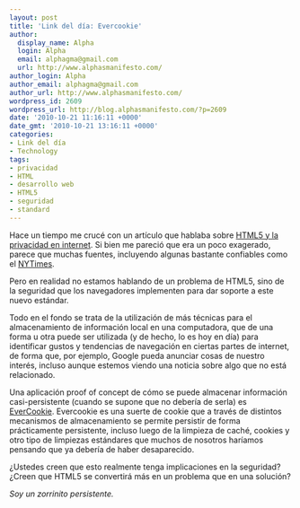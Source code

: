 ```yaml
---
layout: post
title: 'Link del día: Evercookie'
author:
  display_name: Alpha
  login: Alpha
  email: alphagma@gmail.com
  url: http://www.alphasmanifesto.com/
author_login: Alpha
author_email: alphagma@gmail.com
author_url: http://www.alphasmanifesto.com/
wordpress_id: 2609
wordpress_url: http://blog.alphasmanifesto.com/?p=2609
date: '2010-10-21 11:16:11 +0000'
date_gmt: '2010-10-21 13:16:11 +0000'
categories:
- Link del día
- Technology
tags:
- privacidad
- HTML
- desarrollo web
- HTML5
- seguridad
- standard
---
```


Hace un tiempo me crucé con un artículo que hablaba sobre [HTML5 y la privacidad en internet](http://www.fayerwayer.com/2010/10/la-llegada-del-html5-%C2%BFel-fin-de-la-privacidad-en-internet/). Si bien me pareció que era un poco exagerado, parece que muchas fuentes, incluyendo algunas bastante confiables como el [NYTimes](http://www.nytimes.com/2010/10/11/business/media/11privacy.html?_r=1&amp;hp).

Pero en realidad no estamos hablando de un problema de HTML5, sino de la seguridad que los navegadores implementen para dar soporte a este nuevo estándar.

Todo en el fondo se trata de la utilización de más técnicas para el almacenamiento de información local en una computadora, que de una forma u otra puede ser utilizada (y de hecho, lo es hoy en día) para identificar gustos y tendencias de navegación en ciertas partes de internet, de forma que, por ejemplo, Google pueda anunciar cosas de nuestro interés, incluso aunque estemos viendo una noticia sobre algo que no está relacionado.

Una aplicación proof of concept de cómo se puede almacenar información casi-persistente (cuando se supone que no debería de serla) es [EverCookie](http://samy.pl/evercookie/). Evercookie es una suerte de cookie que a través de distintos mecanismos de almacenamiento se permite persistir de forma prácticamente persistente, incluso luego de la limpieza de caché, cookies y otro tipo de limpiezas estándares que muchos de nosotros haríamos pensando que ya debería de haber desaparecido.

 ¿Ustedes creen que esto realmente tenga implicaciones en la seguridad?  ¿Creen que HTML5 se convertirá más en un problema que en una solución?

_Soy un zorrinito persistente._
